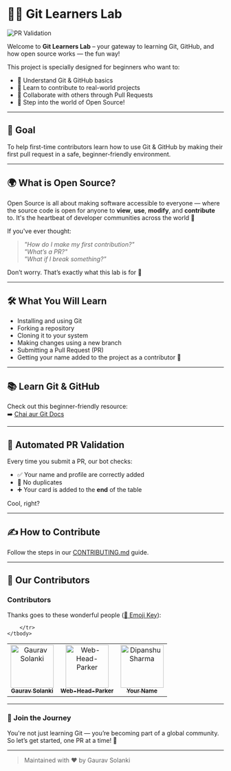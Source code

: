 # 👨‍💻 Git Learners Lab

![PR Validation](https://github.com/gauravslnk/git-learners-lab/actions/workflows/pull_request_validation.yml/badge.svg)

Welcome to **Git Learners Lab** – your gateway to learning Git, GitHub, and how open source works — the fun way!

This project is specially designed for beginners who want to:

- 🧠 Understand Git & GitHub basics  
- 🔧 Learn to contribute to real-world projects  
- 🤝 Collaborate with others through Pull Requests  
- 🚀 Step into the world of Open Source!  

---

## 🎯 Goal

To help first-time contributors learn how to use Git & GitHub by making their first pull request in a safe, beginner-friendly environment.

---

## 🌍 What is Open Source?

Open Source is all about making software accessible to everyone — where the source code is open for anyone to **view**, **use**, **modify**, and **contribute** to. It's the heartbeat of developer communities across the world 💖

If you've ever thought:  
> _"How do I make my first contribution?"_  
> _"What’s a PR?"_  
> _"What if I break something?"_  

Don’t worry. That’s exactly what this lab is for 💪

---

## 🛠 What You Will Learn

- Installing and using Git  
- Forking a repository  
- Cloning it to your system  
- Making changes using a new branch  
- Submitting a Pull Request (PR)  
- Getting your name added to the project as a contributor 🌟  

---

## 📚 Learn Git & GitHub

Check out this beginner-friendly resource:  
➡️ [Chai aur Git Docs](https://docs.chaicode.com/youtube/chai-aur-git/introduction/)

---

## 🤖 Automated PR Validation

Every time you submit a PR, our bot checks:
- ✅ Your name and profile are correctly added  
- 🚫 No duplicates  
- ➕ Your card is added to the **end** of the table  

Cool, right?

---

## ✍️ How to Contribute

Follow the steps in our [CONTRIBUTING.md](CONTRIBUTING.md) guide.

---

## 💖 Our Contributors

### Contributors  

Thanks goes to these wonderful people ([:hugs: Emoji Key](https://allcontributors.org/docs/en/emoji-key)):

<!-- ALL-CONTRIBUTORS-LIST:START - Do not remove or modify this section -->
<!-- prettier-ignore-start -->
<!-- markdownlint-disable -->
<table>
    <tbody>
        <tr>
            <td align="center">
                <a href="https://github.com/gauravslnk/">
                    <img src="https://avatars.githubusercontent.com/u/92677309?v=4" width="100px;" alt="Gaurav Solanki" />
                    <br />
                    <sub><b>Gaurav Solanki</b></sub>
                </a>
            </td>
            <!-- Add new entries below this line by editing README.md -->
            <td align="center">
                <a href="https://github.com/Web-Head-Parker/">
                    <img src="https://avatars.githubusercontent.com/u/216041267?v=4" width="100px;" alt="Web-Head-Parker" />
                    <br />
                    <sub><b>Web-Head-Parker</b></sub>
                </a>
            </td>
            <!-- Add new entries below this line by editing README.md -->
            <td align="center">
                <a href="https://github.com/sharmaansh0611">
                    <img src="https://avatars.githubusercontent.com/u/148381788?v=4" width="100px;" alt="Dipanshu Sharma" />
                    <br />
                    <sub><b>Your Name</b></sub>
                </a>
            </td>
            <!-- Add new entries below this line by editing README.md -->

        </tr>
    </tbody>
</table>
<!-- markdownlint-enable -->
<!-- prettier-ignore-end -->
<!-- ALL-CONTRIBUTORS-LIST:END -->

---

### 🧠 Join the Journey

You're not just learning Git — you’re becoming part of a global community.  
So let’s get started, one PR at a time! 🎯

---

> Maintained with ❤️ by Gaurav Solanki
